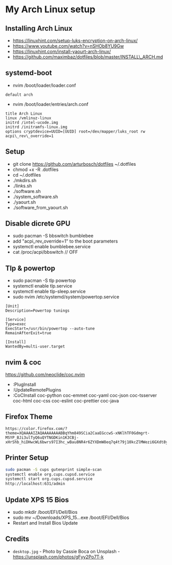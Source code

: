 # My Arch Linux setup

## Installing Arch Linux

- https://linuxhint.com/setup-luks-encryption-on-arch-linux/
- https://www.youtube.com/watch?v=nSHOb8YU9Gw
- https://linuxhint.com/install-yaourt-arch-linux/
- https://github.com/maximbaz/dotfiles/blob/master/INSTALL\_ARCH.md

## systemd-boot

- nvim /boot/loader/loader.conf

```
default arch
```

- nvim /boot/loader/entries/arch.conf

```
title Arch Linux
linux /vmlinuz-linux
initrd /intel-ucode.img
initrd /initramfs-linux.img
options cryptdevice=UUID=[UUID] root=/dev/mapper/luks_root rw acpi\_rev\_override=1
```

## Setup

- git clone https://github.com/arturbosch/dotfiles ~/.dotfiles
- chmod +x -R .dotfiles
- cd ~/.dotfiles
- ./mkdirs.sh
- ./links.sh
- ./software.sh
- ./system\_software.sh
- ./yaourt.sh
- ./software\_from\_yaourt.sh

## Disable dicrete GPU

- sudo pacman -S bbswitch bumblebee
- add "acpi\_rev\_override=1" to the boot parameters
- systemctl enable bumblebee.service
- cat /proc/acpi/bbswitch // OFF

## Tlp & powertop

- sudo pacman -S tlp powertop
- systemctl enable tlp.service
- systemctl enable tlp-sleep.service
- sudo nvim /etc/systemd/system/powertop.service

```
[Unit]
Description=Powertop tunings

[Service]
Type=exec
ExecStart=/usr/bin/powertop --auto-tune
RemainAfterExit=true

[Install]
WantedBy=multi-user.target
```

## nvim & coc

https://github.com/neoclide/coc.nvim

- :PlugInstall
- :UpdateRemotePlugins
- :CoCInstall coc-python coc-emmet coc-yaml coc-json coc-tsserver coc-html coc-css coc-eslint coc-prettier coc-java

## Firefox Theme

```
https://color.firefox.com/?theme=XQAAAAIZAQAAAAAAAABBqYhm849SCia2CaaEGccwS-xNKlhTF0Gdmgrt-MSYP_BJi3ulTyQ6uQYTNGDKin1K3CBj-xHrShb_hiDHwcWL6bwrs97I3hc_wBau8NR4r6ZYXDmW8eq7q4t79j10kcZlMWezi6GXdt8y9OGen60KntARoemPMyQckFa5kxtAVgBRpA17vAsX_bTmvGGx58V5eILytg07RqZqvngmtUo2vZKh50ZR4Dd0z7_5Aji2
```

## Printer Setup

```sh
sudo pacman -S cups gutenprint simple-scan
systemctl enable org.cups.cupsd.service
systemctl start org.cups.cupsd.service
http://localhost:631/admin
```

## Update XPS 15 Bios

- sudo mkdir /boot/EFI/Dell/Bios
- sudo mv ~/Downloads/XPS\_15...exe /boot/EFI/Dell/Bios
- Restart and Install Bios Update

## Credits

- `desktop.jpg` - Photo by Cassie Boca on Unsplash - https://unsplash.com/photos/gFyy2Po7T-k

